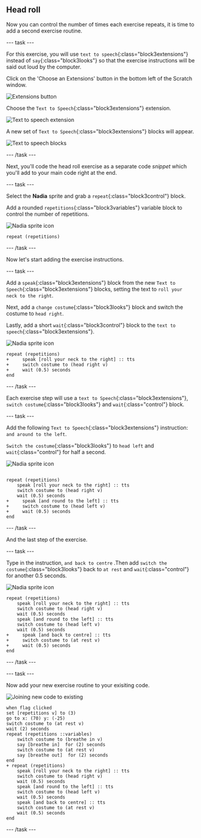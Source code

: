 ## Head roll

Now you can control the number of times each exercise repeats, it is time to add a second exercise routine.

--- task ---

For this exercise, you will use `text to speech`{:class="block3extensions"} instead of `say`{:class="block3looks"} so that the exercise instructions will be said out loud by the computer.

Click on the 'Choose an Extensions' button in the bottom left of the Scratch window.

![Extensions button](images/extensionsButton.png)

Choose the `Text to Speech`{:class="block3extensions"} extension.

![Text to speech extension](images/textToSpeechExtension.png)

A new set of `Text to Speech`{:class="block3extensions"} blocks will appear.

![Text to speech blocks](images/textToSpeechBlocks.png)

--- /task ---

Next, you'll code the head roll exercise as a separate code _snippet_ which you'll add to your main code right at the end.

--- task ---

Select the **Nadia** sprite and grab a `repeat`{:class="block3control"} block.

Add a rounded `repetitions`{:class="block3variables"} variable block to control the number of repetitions.

![Nadia sprite icon](images/nadia_sprite.png)

```blocks3
repeat (repetitions)
```

--- /task ---

Now let's start adding the exercise instructions.

--- task ---

Add a `speak`{:class="block3extensions"} block from the new `Text to Speech`{:class="block3extensions"} blocks, setting the text to `roll your neck to the right`.

Next, add a `change costume`{:class="block3looks"} block and switch the costume to `head right`.

Lastly, add a short `wait`{:class="block3control"} block to the `text to speech`{:class="block3extensions"}. 

![Nadia sprite icon](images/nadia_sprite.png)

```blocks3
repeat (repetitions)
+     speak [roll your neck to the right] :: tts
+     switch costume to (head right v)
+     wait (0.5) seconds
end
```

--- /task ---

Each exercise step will use a `text to Speech`{:class="block3extensions"}, `switch costume`{:class="block3looks"} and `wait`{:class="control"} block.

--- task ---

Add the following `Text to Speech`{:class="block3extensions"} instruction: `and around to the left`.

`Switch the costume`{:class="block3looks"} to `head left` and `wait`{:class="control"} for half a second.

![Nadia sprite icon](images/nadia_sprite.png)

```blocks3

repeat (repetitions)
    speak [roll your neck to the right] :: tts
    switch costume to (head right v)
    wait (0.5) seconds
+     speak [and round to the left] :: tts
+     switch costume to (head left v)
+     wait (0.5) seconds
end
```

--- /task ---

And the last step of the exercise.

--- task ---

Type in the instruction, `and back to centre` .Then add `switch the costume`{:class="block3looks"} back to `at rest` and `wait`{:class="control"} for another 0.5 seconds.

![Nadia sprite icon](images/nadia_sprite.png)

```blocks3
repeat (repetitions)
    speak [roll your neck to the right] :: tts 
    switch costume to (head right v)
    wait (0.5) seconds
    speak [and round to the left] :: tts 
    switch costume to (head left v)
    wait (0.5) seconds
+     speak [and back to centre] :: tts 
+     switch costume to (at rest v)
+     wait (0.5) seconds
end
```

--- /task ---

--- task ---

Now add your new exercise routine to your exisiting code.

![Joining new code to existing](images/joinCode.gif)

```blocks3
when flag clicked
set [repetitions v] to (3)
go to x: (70) y: (-25)
switch costume to (at rest v)
wait (2) seconds
repeat (repetitions ::variables)
    switch costume to (breathe in v)
    say [breathe in]  for (2) seconds
    switch costume to (at rest v)
    say [breathe out]  for (2) seconds
end
+ repeat (repetitions)
    speak [roll your neck to the right] :: tts 
    switch costume to (head right v)
    wait (0.5) seconds
    speak [and round to the left] :: tts 
    switch costume to (head left v)
    wait (0.5) seconds
    speak [and back to centre] :: tts 
    switch costume to (at rest v)
    wait (0.5) seconds
end
```

--- /task ---
